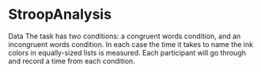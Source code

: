 # StroopAnalysis
Data
The task has two conditions: a congruent words condition, and an incongruent words condition. In each case the time it takes to name the ink colors in equally-sized lists is measured. Each participant will go through and record a time from each condition.
